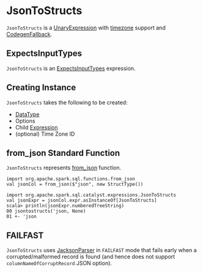 # JsonToStructs

`JsonToStructs` is a [UnaryExpression](UnaryExpression.md) with [timezone](Expression.md#TimeZoneAwareExpression) support and [CodegenFallback](Expression.md#CodegenFallback).

## <span id="ExpectsInputTypes"> ExpectsInputTypes

`JsonToStructs` is an [ExpectsInputTypes](ExpectsInputTypes.md) expression.

## Creating Instance

`JsonToStructs` takes the following to be created:

* <span id="schema"> [DataType](../types/DataType.md)
* <span id="options"> Options
* <span id="child"> Child [Expression](Expression.md)
* <span id="timeZoneId"> (optional) Time Zone ID

## <span id="from_json"> from_json Standard Function

`JsonToStructs` represents [from_json](../functions.md#from_json) function.

```text
import org.apache.spark.sql.functions.from_json
val jsonCol = from_json($"json", new StructType())

import org.apache.spark.sql.catalyst.expressions.JsonToStructs
val jsonExpr = jsonCol.expr.asInstanceOf[JsonToStructs]
scala> println(jsonExpr.numberedTreeString)
00 jsontostructs('json, None)
01 +- 'json
```

## <span id="FAILFAST"> FAILFAST

`JsonToStructs` uses [JacksonParser](#parser) in `FAILFAST` mode that fails early when a corrupted/malformed record is found (and hence does not support `columnNameOfCorruptRecord` JSON option).
